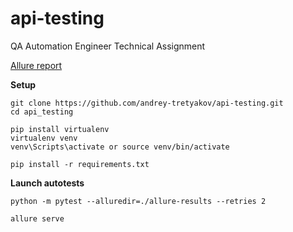# api-testing
QA Automation Engineer Technical Assignment

[Allure report](https://andrey-tretyakov.github.io/api-testing/)

**Setup**

```
git clone https://github.com/andrey-tretyakov/api-testing.git
cd api_testing

pip install virtualenv
virtualenv venv
venv\Scripts\activate or source venv/bin/activate

pip install -r requirements.txt
```

**Launch autotests**

```
python -m pytest --alluredir=./allure-results --retries 2

allure serve
```
